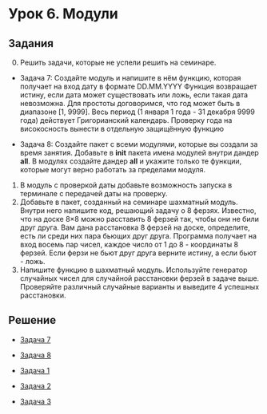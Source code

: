 # Урок 6. Модули

## Задания

0. Решить задачи, которые не успели решить на семинаре.

- Задача 7:
Создайте модуль и напишите в нём функцию, которая получает на вход дату в формате DD.MM.YYYY
Функция возвращает истину, если дата может существовать или ложь, если такая дата невозможна.
Для простоты договоримся, что год может быть в диапазоне [1, 9999]. 
Весь период (1 января 1 года - 31 декабря 9999 года) действует Григорианский календарь. 
Проверку года на високосность вынести в отдельную защищённую функцию

- Задача 8:
Создайте пакет с всеми модулями, которые вы создали за время занятия. 
Добавьте в __init__ пакета имена модулей внутри дандер __all__. 
В модулях создайте дандер __all__ и укажите только те функции, которые могут верно работать за пределами модуля.

1. В модуль с проверкой даты добавьте возможность запуска в терминале с передачей даты на проверку.
2. Добавьте в пакет, созданный на семинаре шахматный модуль. Внутри него напишите код, решающий задачу о 8 ферзях.
   Известно, что на доске 8×8 можно расставить 8 ферзей так, чтобы они не били друг друга. Вам дана расстановка 8 ферзей на доске, определите, есть ли среди них пара бьющих друг друга. Программа получает на вход восемь пар чисел, каждое число от 1 до 8 - координаты 8 ферзей. Если ферзи не бьют друг друга верните истину, а если бьют - ложь.
3. Напишите функцию в шахматный модуль. Используйте генератор случайных чисел для случайной расстановки ферзей в задаче выше. Проверяйте различный случайные  варианты и выведите 4 успешных расстановки.

## Решение

- [Задача 7](https://github.com/allseenn/pythondive/blob/main/06.Tasks/games/guess_data.py)

- [Задача 8](https://github.com/allseenn/pythondive/blob/main/06.Tasks/games/__init__.py)


- [Задача 1](https://github.com/allseenn/pythondive/blob/main/06.Tasks/games/guess_date.py)

- [Задача 2](https://github.com/allseenn/pythondive/blob/main/06.Tasks/games/guess_digit.py)

- [Задача 3](https://github.com/allseenn/pythondive/blob/main/06.Tasks/games/guess_gena.py)

